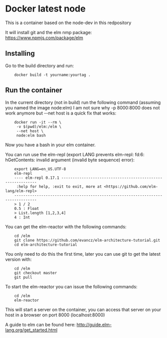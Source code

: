 Docker latest node
==================

This is a container based on the node-dev in this redpository

It will install git and the elm nmp package: https://www.npmjs.com/package/elm


Installing
----------

Go to the build directory and run:

        docker build -t yourname:yourtag .
        
Run the container
-----------------

In the current directory (not in build) run the following command (assuming you named the image node:elm)
I am not sure why -p 8000:8000 does not work anymore but --net host is a quick fix that works:

        docker run -it --rm \
         -v $(pwd)/elm:/elm \
         --net host \
         node:elm bash
         
Now you have a bash in your elm container.

You can run use the elm-repl (export LANG prevents elm-repl: fd:6: hGetContents: invalid argument (invalid byte sequence) error):

        export LANG=en_US.UTF-8
        elm-repl
        ---- elm-repl 0.17.1 -----------------------------------------------------------
         :help for help, :exit to exit, more at <https://github.com/elm-lang/elm-repl>
        --------------------------------------------------------------------------------
        > 1 / 2
        0.5 : Float
        > List.length [1,2,3,4]
        4 : Int

You can get the elm-reactor with the following commands:

        cd /elm
        git clone https://github.com/evancz/elm-architecture-tutorial.git
        cd elm-architecture-tutorial

You only need to do this the first time, later you can use git to get the latest version with:

        cd /elm
        git checkout master
        git pull
        
To start the elm-reactor you can issue the following commands:

        cd /elm
        elm-reactor

This will start a server on the container, you can access that server on your host in a browser on port 8000 (localhost:8000)

A guide to elm can be found here: http://guide.elm-lang.org/get_started.html
